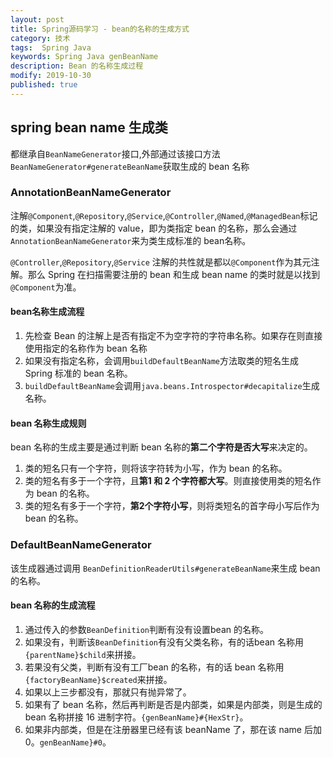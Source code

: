 ```yaml
---
layout: post
title: Spring源码学习 - bean的名称的生成方式
category: 技术
tags:  Spring Java
keywords: Spring Java genBeanName
description: Bean 的名称生成过程
modify: 2019-10-30
published: true
---
```



## spring bean name 生成类

都继承自`BeanNameGenerator`接口,外部通过该接口方法`BeanNameGenerator#generateBeanName`获取生成的 bean 名称

### AnnotationBeanNameGenerator

注解`@Component`,`@Repository`,`@Service`,`@Controller`,`@Named`,`@ManagedBean`标记的类，如果没有指定注解的 value，即为类指定 bean 的名称，那么会通过`AnnotationBeanNameGenerator`来为类生成标准的 bean名称。

`@Controller`,`@Repository`,`@Service` 注解的共性就是都以`@Component`作为其元注解。那么 Spring 在扫描需要注册的 bean 和生成 bean name 的类时就是以找到`@Component`为准。

#### bean名称生成流程

1. 先检查 Bean 的注解上是否有指定不为空字符的字符串名称。如果存在则直接使用指定的名称作为 bean 名称
2. 如果没有指定名称，会调用`buildDefaultBeanName`方法取类的短名生成 Spring 标准的 bean 名称。
3. `buildDefaultBeanName`会调用`java.beans.Introspector#decapitalize`生成名称。

#### bean 名称生成规则

bean 名称的生成主要是通过判断 bean 名称的**第二个字符是否大写**来决定的。

1. 类的短名只有一个字符，则将该字符转为小写，作为 bean 的名称。
2. 类的短名有多于一个字符，且**第1 和 2 个字符都大写**。则直接使用类的短名作为 bean 的名称。
3. 类的短名有多于一个字符，**第2个字符小写**，则将类短名的首字母小写后作为 bean 的名称。


### DefaultBeanNameGenerator

该生成器通过调用 `BeanDefinitionReaderUtils#generateBeanName`来生成 bean 的名称。

#### bean 名称的生成流程

1. 通过传入的参数`BeanDefinition`判断有没有设置bean 的名称。
2. 如果没有，判断该`BeanDefinition`有没有父类名称，有的话bean 名称用`{parentName}$child`来拼接。
3. 若果没有父类，判断有没有工厂bean 的名称，有的话 bean 名称用`{factoryBeanName}$created`来拼接。
4. 如果以上三步都没有，那就只有抛异常了。
5. 如果有了 bean 名称，然后再判断是否是内部类，如果是内部类，则是生成的 bean 名称拼接 16 进制字符。`{genBeanName}#{HexStr}`。
6. 如果非内部类，但是在注册器里已经有该 beanName 了，那在该 name 后加0。`genBeanName}#0`。
